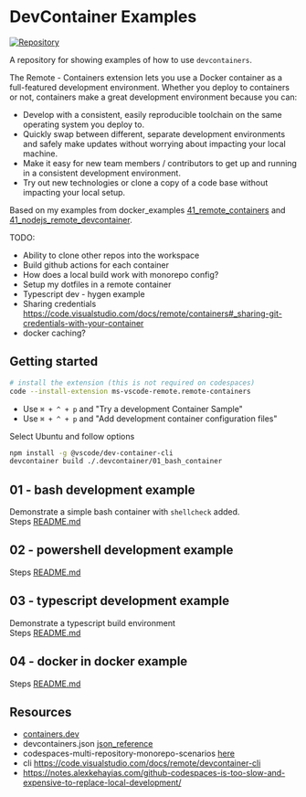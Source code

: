 # DevContainer Examples

[![Repository](https://skillicons.dev/icons?i=docker,bash,linux)](https://skillicons.dev)

A repository for showing examples of how to use `devcontainers`.  

The Remote - Containers extension lets you use a Docker container as a full-featured development environment. Whether you deploy to containers or not, containers make a great development environment because you can:

* Develop with a consistent, easily reproducible toolchain on the same operating system you deploy to.
* Quickly swap between different, separate development environments and safely make updates without worrying about impacting your local machine.
* Make it easy for new team members / contributors to get up and running in a consistent development environment.
* Try out new technologies or clone a copy of a code base without impacting your local setup.

Based on my examples from docker_examples [41_remote_containers](https://github.com/chrisguest75/docker_examples/tree/master/41_remote_containers) and [41_nodejs_remote_devcontainer](https://github.com/chrisguest75/docker_examples/tree/master/41_nodejs_remote_devcontainer).  

TODO:

* Ability to clone other repos into the workspace
* Build github actions for each container
* How does a local build work with monorepo config?
* Setup my dotfiles in a remote container
* Typescript dev - hygen example
* Sharing credentials https://code.visualstudio.com/docs/remote/containers#_sharing-git-credentials-with-your-container
* docker caching?

## Getting started

```sh
# install the extension (this is not required on codespaces)
code --install-extension ms-vscode-remote.remote-containers
```

* Use `⌘ + ^ + p` and "Try a development Container Sample"
* Use `⌘ + ^ + p` and "Add development container configuration files"

Select Ubuntu and follow options

```sh
npm install -g @vscode/dev-container-cli  
devcontainer build ./.devcontainer/01_bash_container  
```

## 01 - bash development example

Demonstrate a simple bash container with `shellcheck` added.  
Steps [README.md](./01_bash_container/README.md)  

## 02 - powershell development example

Steps [README.md](./02_powershell_container/README.md)  

## 03 - typescript development example

Demonstrate a typescript build environment  
Steps [README.md](./03_typescript_container/README.md)  

## 04 - docker in docker example

Steps [README.md](./04_docker_in_docker/README.md)  

## Resources

* [containers.dev](https://containers.dev/)
* devcontainers.json [json_reference](https://containers.dev/implementors/json_reference/)
* codespaces-multi-repository-monorepo-scenarios [here](https://github.blog/2022-04-20-codespaces-multi-repository-monorepo-scenarios/)
* cli https://code.visualstudio.com/docs/remote/devcontainer-cli
* https://notes.alexkehayias.com/github-codespaces-is-too-slow-and-expensive-to-replace-local-development/